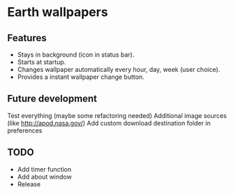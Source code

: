 # Earth wallpapers
## Features
- Stays in background (icon in status bar).
- Starts at startup.
- Changes wallpaper automatically every hour, day, week (user choice).
- Provides a instant wallpaper change button.

## Future development
Test everything (maybe some refactoring needed)
Additional image sources (like http://apod.nasa.gov/)
Add custom download destination folder in preferences

## TODO
- Add timer function
- Add about window
- Release
